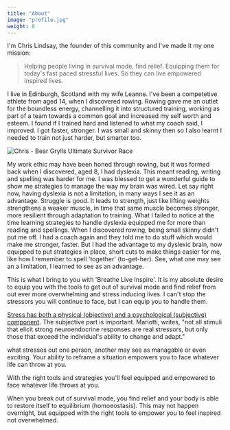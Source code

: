 ```yaml
---
title: "About"
image: "profile.jpg"
weight: 0
---
```


I'm Chris Lindsay, the founder of this community and I've made it my one mission:  

> Helping people living in survival mode, find relief. Equipping them for today's fast paced stressful lives. So they can live empowered inspired lives.


I live in Edinburgh, Scotland with my wife Leanne. I've been a competetive athlete from aged 14, when I discovered rowing.  Rowing gave me an outlet for the boundless energy, channelling it into structured training, working as part of a team towards a common goal and increased my self worth and esteem. I found if I trained hard and listened to what my coach said, I improved. I got faster, stronger. I was small and skinny then so I also learnt I needed to train not just harder, but smarter too.

![Chris - Bear Grylls  Ultimate Survivor Race](/images/Chris_BGSR_320.jpg)

My work ethic may have been honed through rowing, but it was formed back when I discovered, aged 8, I had dyslexia. This meant reading, writing and spelling was harder for me. I was blessed to get a wonderful guide to show me strategies to manage the way my brain was wired. Let say right now, having dyslexia is not a limitation, in many ways I see it as an advantage. Struggle is good. It leads to strength, just like lifting weights strengthens a weaker muscle, in time that same muscle becomes stronger, more resilient through adaptation to training. What I failed to notice at the time learning strategies to handle dyslexia equipped me for more than reading and spellings. When I discovered rowing, being small skinny didn't put me off. I had a coach again and they told me to do stuff which would make me stronger, faster. But I had the advantage to my dyslexic brain, now equipped to put strategies in place, short cuts to make things easier for me, like how I remember to spell 'together' (to-get-her). See, what one may see an a limitation, I learned to see as an advantage.

This is what I bring to you with 'Breathe Live Inspire'. It is my absolute desire to equip you with the tools to get out of survival mode and find relief from out ever more overwhelming and stress inducing lives. I can't stop the stressors you will continue to face, but I can equip you to handle them. 

[Stress has both a physical (objective) and a psychological (subjective) component](https://www.ncbi.nlm.nih.gov/pmc/articles/PMC5137920/ "The effects of chronic stress on health"). The subjective part is important. Mariotti, writes, "not all stimuli that elicit strong neuroendocrine responses are real stressors, but only those that exceed the individual's ability to change and adapt." 

what stresses out one person, another may see as managable or even exciting. Your ability to reframe a situation empowers you to face whatever life can throw at you. 

With the right tools and strategies you'll feel equipped and empowered to face whatever life throws at you. 

When you break out of survival mode, you find relief and your body is able to restore itself to equilibrium (homoeostasis). This may not happen overnight, but equipped with the right tools to empower you to feel inspired not overwhelmed.
